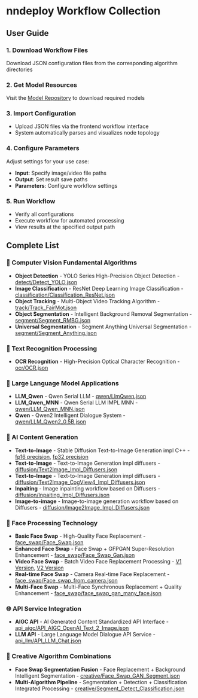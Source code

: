 # nndeploy Workflow Collection

## User Guide

### 1. Download Workflow Files
Download JSON configuration files from the corresponding algorithm directories

### 2. Get Model Resources
Visit the [Model Repository](https://modelscope.cn/models/nndeploy/nndeploy/summary) to download required models

### 3. Import Configuration
- Upload JSON files via the frontend workflow interface
- System automatically parses and visualizes node topology

### 4. Configure Parameters
Adjust settings for your use case:
- **Input**: Specify image/video file paths
- **Output**: Set result save paths
- **Parameters**: Configure workflow settings

### 5. Run Workflow
- Verify all configurations
- Execute workflow for automated processing
- View results at the specified output path

## Complete List

### 🎯 Computer Vision Fundamental Algorithms
+ **Object Detection** - YOLO Series High-Precision Object Detection - [detect/Detect_YOLO.json](detect/Detect_YOLO.json)
+ **Image Classification** - ResNet Deep Learning Image Classification - [classification/Classification_ResNet.json](classification/Classification_ResNet.json)
+ **Object Tracking** - Multi-Object Video Tracking Algorithm - [track/Track_FairMot.json](track/Track_FairMot.json)
+ **Object Segmentation** - Intelligent Background Removal Segmentation - [segment/Segment_RMBG.json](segment/Segment_RMBG.json)
+ **Universal Segmentation** - Segment Anything Universal Segmentation - [segment/Segment_Anything.json](segment/Segment_Anything.json)

### 📝 Text Recognition Processing
+ **OCR Recognition** - High-Precision Optical Character Recognition - [ocr/OCR.json](ocr/OCR.json)

### 🤖 Large Language Model Applications
+ **LLM_Qwen** - Qwen Serial LLM - [qwen/LlmQwen.json](qwen/LlmQwen.json)
+ **LLM_Qwen_MNN** - Qwen Serial LLM IMPL MNN - [qwen/LLM_Qwen_MNN.json](qwen/LLM_Qwen_MNN.json)
+ **Qwen** - Qwen2 Intelligent Dialogue System - [qwen/LLM_Qwen2_0.5B.json](qwen/LLM_Qwen2_0.5B.json)


### 🎨 AI Content Generation
+ **Text-to-Image** - Stable Diffusion Text-to-Image Generation impl C++ - [fp16 precision](stable_diffusion/Text_2_Image_stable_diffusion_1.5_fp16.json), [fp32 precision](stable_diffusion/Text_2_Image_stable_diffusion_1.5_fp32.json)
+ **Text-to-Image** - Text-to-Image Generation impl diffusers - [diffusion/Text2Image_Impl_Diffusers.json](diffusion/Text2Image_Impl_Diffusers.json)
+ **Text-to-Image** - Text-to-Image Generation impl diffusers - [diffusion/Text2Image_CogView4_Impl_Diffusers.json](diffusion/Text2Image_CogView4_Impl_Diffusers.json)
+ **Inpaiting** - Image inpainting workflow based on Diffusers - [diffusion/Inpaiting_Impl_Diffusers.json](diffusion/Inpaiting_Impl_Diffusers.json)
+ **Image-to-image** - Image-to-image generation workflow based on Diffusers - [diffusion/Image2Image_Impl_Diffusers.json](diffusion/Image2Image_Impl_Diffusers.json)

### 👤 Face Processing Technology
+ **Basic Face Swap** - High-Quality Face Replacement - [face_swap/Face_Swap.json](face_swap/Face_Swap.json)
+ **Enhanced Face Swap** - Face Swap + GFPGAN Super-Resolution Enhancement - [face_swap/Face_Swap_Gan.json](face_swap/Face_Swap_Gan.json)
+ **Video Face Swap** - Batch Video Face Replacement Processing - [V1 Version](face_swap/Video_Swap_Face.json), [V2 Version](face_swap/Video_Swap_Face_V2.json)
+ **Real-time Face Swap** - Camera Real-time Face Replacement - [face_swap/Face_swap_from_camera.json](face_swap/Face_swap_from_camera.json)
+ **Multi-Face Swap** - Multi-Face Synchronous Replacement + Quality Enhancement - [face_swap/face_swap_gan_many_face.json](face_swap/face_swap_gan_many_face.json)

### 🌐 API Service Integration
+ **AIGC API** - AI Generated Content Standardized API Interface - [api_aigc/API_AIGC_OpenAI_Text_2_Image.json](api_aigc/API_AIGC_OpenAI_Text_2_Image.json)
+ **LLM API** - Large Language Model Dialogue API Service - [api_llm/API_LLM_Chat.json](api_llm/API_LLM_Chat.json)

### 🚀 Creative Algorithm Combinations
+ **Face Swap Segmentation Fusion** - Face Replacement + Background Intelligent Segmentation - [creative/Face_Swap_GAN_Segment.json](creative/Face_Swap_GAN_Segment.json)
+ **Multi-Algorithm Pipeline** - Segmentation + Detection + Classification Integrated Processing - [creative/Segment_Detect_Classification.json](creative/Segment_Detect_Classification.json)